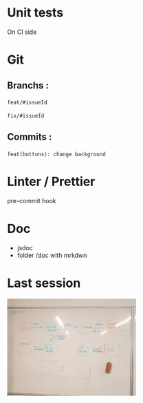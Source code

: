 # Unit tests

On CI side

# Git

## Branchs :

`feat/#issueId`

`fix/#issueId`

## Commits :

`feat(buttons): change background`

# Linter / Prettier

pre-commit hook

# Doc

- jsdoc
- folder /doc with mrkdwn

# Last session

<img src="./last-session.jpg" width="300px">
